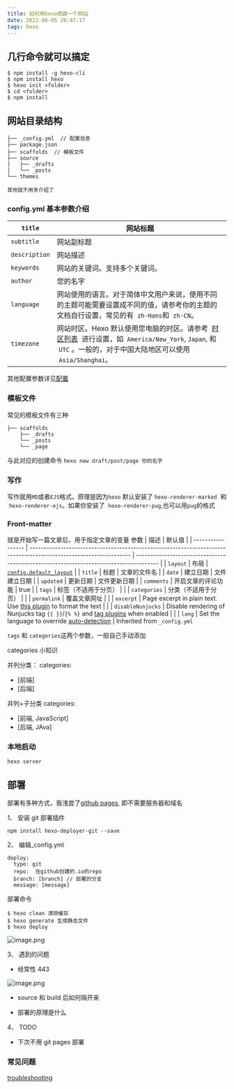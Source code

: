 ```yaml
---
title: 如何用hexo搭建一个网站
date: 2022-06-05 20:47:17
tags: hexo
---
```


## 几行命令就可以搞定

```
$ npm install -g hexo-cli
$ npm install hexo
$ hexo init <folder>
$ cd <folder>
$ npm install

```

## 网站目录结构

```
├── _config.yml  // 配置信息
├── package.json
├── scaffolds  // 模板文件
├── source
|   ├── _drafts
|   └── _posts
└── themes

其他就不用多介绍了

```

### config.yml 基本参数介绍

| `title`       | 网站标题                                                                                                                                                                                                                          |
| ------------- | --------------------------------------------------------------------------------------------------------------------------------------------------------------------------------------------------------------------------------- |
| `subtitle`    | 网站副标题                                                                                                                                                                                                                        |
| `description` | 网站描述                                                                                                                                                                                                                          |
| `keywords`    | 网站的关键词。支持多个关键词。                                                                                                                                                                                                    |
| `author`      | 您的名字                                                                                                                                                                                                                          |
| `language`    | 网站使用的语言。对于简体中文用户来说，使用不同的主题可能需要设置成不同的值，请参考你的主题的文档自行设置，常见的有  `zh-Hans`和  `zh-CN`。                                                                                        |
| `timezone`    | 网站时区。Hexo 默认使用您电脑的时区。请参考  [时区列表](https://en.wikipedia.org/wiki/List_of_tz_database_time_zones)  进行设置，如  `America/New_York`, `Japan`, 和  `UTC` 。一般的，对于中国大陆地区可以使用  `Asia/Shanghai`。 |

其他配置参数详见[配置](https://hexo.io/zh-cn/docs/configuration)

### 模板文件

常见的模板文件有三种

```
├── scaffolds
    ├── _drafts
    └── _posts
    └── _page
```

与此对应的创建命令 `hexo new draft/post/page 你的名字`

### 写作

写作就用`MD`或者`EJS`格式。原理是因为`hexo` 默认安装了
`hexo-renderer-marked`  和  `hexo-renderer-ejs`。如果你安装了  `hexo-renderer-pug`,也可以用`pug`的格式

### Front-matter

就是开始写一篇文章后，用于指定文章的变量
参数 | 描述 | 默认值 |
| ----------------- | ------------------------------------------------------------------------------------------------------------------ | -------------------------------------------------------------------------------------- |
| `layout` | 布局 | [`config.default_layout`](https://hexo.io/zh-cn/docs/configuration#%E6%96%87%E7%AB%A0) |
| `title` | 标题 | 文章的文件名 |
| `date` | 建立日期 | 文件建立日期 |
| `updated` | 更新日期 | 文件更新日期 |
| `comments` | 开启文章的评论功能 | true |
| `tags` | 标签（不适用于分页） | |
| `categories` | 分类（不适用于分页） | |
| `permalink` | 覆盖文章网址 | |
| `excerpt` | Page excerpt in plain text. Use [this plugin](https://hexo.io/docs/tag-plugins#Post-Excerpt) to format the text | |
| `disableNunjucks` | Disable rendering of Nunjucks tag `{{ }}`/`{% %}` and [tag plugins](https://hexo.io/docs/tag-plugins) when enabled | |
| `lang` | Set the language to override [auto-detection](https://hexo.io/docs/internationalization#Path) | Inherited from `_config.yml`

`tags` 和 `categories`这两个参数，一般自己手动添加

categories 小知识

并列分类：
categories:

- [前端]
- [后端]

并列+子分类
categories:

- [前端, JavaScript]
- [后端, JAva]

### 本地启动

`hexo server`

## 部署

部署有多种方式，我浅尝了[github pages](https://hexo.io/docs/one-command-deployment), 即不需要服务器和域名

1、 安装 git 部署插件

```
npm install hexo-deployer-git --save
```

2、 编辑\_config.yml

```
deploy:
  type: git
  repo:  在github创建的.io的repo
  branch: [branch] // 部署的分支
  message: [message]
```

部署命令

```
$ hexo clean 清除缓存
$ hexo generate 生成静态文件
$ hexo deploy
```

![image.png](https://p6-juejin.byteimg.com/tos-cn-i-k3u1fbpfcp/adfc61f5bcf9401baff3cfc7f583a872~tplv-k3u1fbpfcp-watermark.image?)

3、 遇到的问题

- 经常性 443

![image.png](https://p1-juejin.byteimg.com/tos-cn-i-k3u1fbpfcp/ec64bcfdb9754b38b590cb39ddea1e69~tplv-k3u1fbpfcp-watermark.image?)

- source 和 build 后如何隔开来

- 部署的原理是什么

4、 TODO

- 下次不用 git pages 部署

### 常见问题

[troubleshooting](https://hexo.io/zh-cn/docs/troubleshooting)
